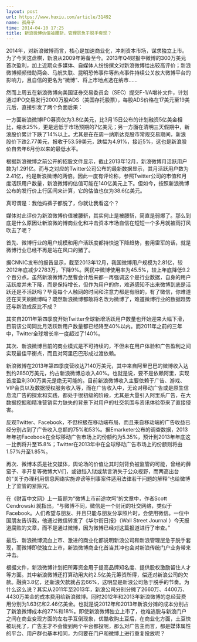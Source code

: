 ```yaml
---
layout: post
url: https://www.huxiu.com/article/31492
name: 孤舟子
time: 2014-04-10 17:25
title: 新浪微博估值被腰斩，管理层急于脱手套现？
---
```

2014年，对新浪微博而言，核心是加速商业化，冲刺资本市场，谋求独立上市。为了今天这盘棋，新浪从2009年筹备至今。2013年Q4财报中微博的300万美元首次盈利，加上近期众多媒体、自媒体人纷纷撰文对新浪微博给出较高评价；新浪微博频频借助两会、马航失联、昆明恐怖事件等热点事件持续公关放大微博平台的影响力，且自信的更名为“微博”、将上市地点选在纳市……

然而上周五在新浪微博向美国证券交易委员会（SEC）提交F-1/A增补文件，计划通过IPO交易发行2000万股ADS（美国存托股票），每股ADS价格在17美元至19美元后，直接引发了两个负面后果：

一方面新浪微博IPO募资仅为3.8亿美元，比3月15日公布的计划融资5亿美金相比，缩水25%，更是远低于市场预期的7亿美元；另一方面在清明三天假期中，新浪股价累计下跌了14%以上。尤其是在在周一纳斯达克股市常规交易期间，新浪股价下跌2.77美元，报收于53.59美元，跌幅为4.91%，接近5%，这也是新浪股价自去年6月份以来的最低水平。

根据新浪微博之前公开的招股文件显示，截止2013年12月，新浪微博月活跃用户数为1.291亿。而与之对应的Twitter公司公布的最新数据显示，其月活跃用户数为2.41亿，约是新浪微博的两倍。因此一度有评论称，参照Twitter公司的市值和月度活跃用户数量，新浪微博的估值可能在140亿美元上下。但如今，按照新浪微博公布的发行价上行区间来计算，它的估值也仅为38.6亿美元。

真可谓是：我他妈裤子都脱了，你就让我看这个？

媒体对此评价为新浪微博价值被腰斩，其实何止是被腰斩，简直是弱爆了。那么到底是什么原因让新浪微的博商业化和冲击资本市场自信在短短一个多月就被雨打风吹去了呢？

首先、微博行业的用户规模和用户活跃度都持快速下降趋势，套用雷军的话，就是微博行业已经不再是站在风口的猪了。

据CNNIC发布的报告显示，截至2013年12月，我国微博用户规模为2.81亿，较2012年底减少2783万，下降9%。网民中微博使用率为45.5%，较上年底降低9.2个百分点。虽然新浪微博乃至曹会计后来都一再强调这个是行业数据，自身的用户活跃度并未下降，而是保持增长，但作为用户的你，难道感知不出来微博到底是活跃还是不活跃吗？毕竟每个人触网的时间和注意力都是有限的，有了微信，你难道还在天天刷微博吗？既然新浪微博都敢将名改为微博了，难道微博行业的数据趋势还与新浪成反比不成？

其实自2011年第四季度开始Twitter全球新增活跃用户数量也开始迎来大幅下滑，目前该公司同比月活跃新用户数量都已经降至40%以内。而2011年之前的三年中，Twitter全球增长率一度超过了140%。

其次、新浪微博目前的商业模式是不可持续的，不但未在用户体验和广告盈利之间实现最佳平衡点，而且对阿里巴巴形成过渡依赖。

新浪微博在2013年第四季度营收达7140万美元，其中来自阿里巴巴的微博收入达到约2850万美元，约占新浪微博总收入40%。也就是说，要不是依赖阿里，实现首度盈利300万美元是绝无可能的。目前新浪微博收入主要依赖于广告、游戏、VIP会员以及数据授权服务收入等，而在广告收入中，无论对移动广告或是原生信息流广告的探索和实践，都处于很初级的阶段，尤其是大量引入阿里系广告，在大数据挖掘和精准营销实力缺失的背景下对用户的社交氛围与资讯体验带来了直接侵害。

反观Twitter、Facebook，不但积极在移动端布局，而且来自移动端的广告收益已经分别占到了广告收入总额的75%和53%。据Emarketer公布的调查数据，2013年年初Facebook在全球移动广告市场上的份额约为5.35%，预计到2013年年底这一比例将升至15.8%；Twitter在2013年中在全球移动广告市场上的份额则将由1.57%升至1.85%。

再次、微博本质是社交媒体，舆论场的价值让其时刻背负被监管的可能，曾经的薛蛮子、李开复等微博大V们，或锒铛入狱或禁言消失于公众视野，而两高出台的“关于办理利用信息网络实施诽谤等刑事案件适用法律若干问题的解释”也给微博上了监管的紧箍咒。

在《财富中文网》上一篇题为“微博上市前途坎坷”的文章中，作者Scott Cendrowski 就指出，“与微博不同，微信是一个封闭的社交网络，类似于Facebook。人们希望与朋友、并且只能与朋友分享照片时，会使用微信。一位中国朋友告诉我，他通过微信转发了《华尔街日报》（Wall Street Journal ）今天报道腐败的文章，而不是通过微博，因为微博已经对这篇报道进行了审查。”

最后、新浪微博流血上市、激进的商业化都说明新浪公司和新浪管理层急于脱手套现，而微博即使独立上市，新浪微博商业化首当其冲也会对新浪传统门户业务带来冲击。

根据文件，新浪微博计划把所筹资金用于提高品牌知名度、提供股权激励留住人才等方面。其中新浪微博还打算动用大约2.5亿美元筹资所得，偿还对新浪公司的欠款。融资3.8亿，还新浪欠款就占去66%，这明显是新浪公司急于脱手的节奏。为什么这么说？其实从2011年至2013年，新浪公司分别分摊了2660万、4400万、4430万美金的成本费用给新浪微博。同时2012年和2013年新浪微博的总经营费用分别为1.63亿和2.46亿美金。也就是说2012年和2013年新浪分摊的成本分别占了新浪微博成本的27%和18%。即使新浪微博独立上市了，也难逃脱与新浪门户之间在商业变现方面的左右手互倒现象，优酷收购土豆后，在商业化方面，土豆快被玩死了，广告主才不会傻到两个平台都投呢，那么对广告主而言，都是媒体属性的平台、用户群也基本相同，为何要在门户和微博上进行重复投放呢？

